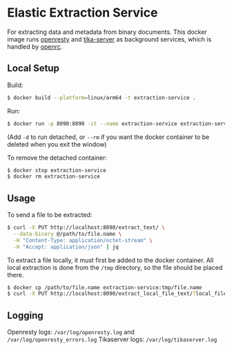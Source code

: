 # Elastic Extraction Service

For extracting data and metadata from binary documents.
This docker image runs [openresty](https://openresty.org/en/getting-started.html) and [tika-server](https://cwiki.apache.org/confluence/display/TIKA/TikaServer) as background services, which is handled by [openrc](https://wiki.gentoo.org/wiki/OpenRC).

## Local Setup

Build:
```sh
$ docker build --platform=linux/arm64 -t extraction-service .
```

Run:
```sh
$ docker run -p 8090:8090 -it --name extraction-service extraction-service
```
(Add `-d` to run detached, or `--rm` if you want the docker container to be deleted when you exit the window)

To remove the detached container:
```sh
$ docker stop extraction-service
$ docker rm extraction-service
```

## Usage

To send a file to be extracted:
```zsh
$ curl -X PUT http://localhost:8090/extract_text/ \
  --data-binary @/path/to/file.name \
  -H "Content-Type: application/octet-stream" \
  -H "Accept: application/json" | jq
```

To extract a file locally, it must first be added to the docker container. All local extraction is done from the `/tmp` directory, so the file should be placed there.
```sh
$ docker cp /path/to/file.name extraction-service:tmp/file.name
$ curl -X PUT http://localhost:8090/extract_local_file_text/?local_file_path=file.name -H "Accept: application/json" | jq
```

## Logging

Openresty logs: `/var/log/openresty.log` and `/var/log/openresty_errors.log`
Tikaserver logs: `/var/log/tikaserver.log`

